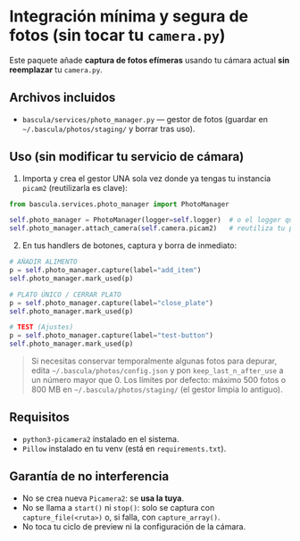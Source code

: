 # Integración mínima y segura de fotos (sin tocar tu `camera.py`)

Este paquete añade **captura de fotos efímeras** usando tu cámara actual **sin reemplazar** tu `camera.py`.

## Archivos incluidos
- `bascula/services/photo_manager.py` — gestor de fotos (guardar en `~/.bascula/photos/staging/` y borrar tras uso).

## Uso (sin modificar tu servicio de cámara)
1. Importa y crea el gestor UNA sola vez donde ya tengas tu instancia `picam2` (reutilizarla es clave):
```python
from bascula.services.photo_manager import PhotoManager

self.photo_manager = PhotoManager(logger=self.logger)  # o el logger que uses
self.photo_manager.attach_camera(self.camera.picam2)   # reutiliza tu picam2 existente
```

2. En tus handlers de botones, captura y borra de inmediato:
```python
# AÑADIR ALIMENTO
p = self.photo_manager.capture(label="add_item")
self.photo_manager.mark_used(p)

# PLATO ÚNICO / CERRAR PLATO
p = self.photo_manager.capture(label="close_plate")
self.photo_manager.mark_used(p)

# TEST (Ajustes)
p = self.photo_manager.capture(label="test-button")
self.photo_manager.mark_used(p)
```

> Si necesitas conservar temporalmente algunas fotos para depurar, edita `~/.bascula/photos/config.json` y pon `keep_last_n_after_use` a un número mayor que 0.
> Los límites por defecto: máximo 500 fotos o 800 MB en `~/.bascula/photos/staging/` (el gestor limpia lo antiguo).

## Requisitos
- `python3-picamera2` instalado en el sistema.
- `Pillow` instalado en tu venv (está en `requirements.txt`).

## Garantía de no interferencia
- No se crea nueva `Picamera2`: se **usa la tuya**.
- No se llama a `start()` ni `stop()`: solo se captura con `capture_file(<ruta>)` o, si falla, con `capture_array()`.
- No toca tu ciclo de preview ni la configuración de la cámara.
